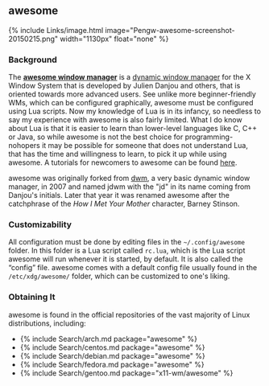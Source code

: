 ## awesome
{% include Links/image.html image="Pengw-awesome-screenshot-20150215.png" width="1130px" float="none" %}

### Background
The [**awesome window manager**](http://awesome.naquadah.org/) is a [dynamic window manager](https://en.wikipedia.org/wiki/Dynamic_window_manager) for the X Window System that is developed by Julien Danjou and others, that is oriented towards more advanced users. See unlike more beginner-friendly WMs, which can be configured graphically, awesome must be configured using Lua scripts. Now my knowledge of Lua is in its infancy, so needless to say my experience with awesome is also fairly limited. What I do know about Lua is that it is easier to learn than lower-level languages like C, C++ or Java, so while awesome is not the best choice for programming-nohopers it may be possible for someone that does not understand Lua, that has the time and willingness to learn, to pick it up while using awesome. A tutorials for newcomers to awesome can be found [here](http://awesome.naquadah.org/wiki/My_first_awesome).

awesome was originally forked from [dwm](https://en.wikipedia.org/wiki/Dwm), a very basic dynamic window manager, in 2007 and named jdwm with the "jd" in its name coming from Danjou's initials. Later that year it was renamed awesome after the catchphrase of the *How I Met Your Mother* character, Barney Stinson.

### Customizability
All configuration must be done by editing files in the `~/.config/awesome` folder. In this folder is a Lua script called `rc.lua`, which is the Lua script awesome will run whenever it is started, by default. It is also called the &ldquo;config&rdquo; file. awesome comes with a default config file usually found in the `/etc/xdg/awesome/` folder, which can be customized to one's liking.

### Obtaining It
awesome is found in the official repositories of the vast majority of Linux distributions, including:
* {% include Search/arch.md package="awesome" %}
* {% include Search/centos.md package="awesome" %}
* {% include Search/debian.md package="awesome" %}
* {% include Search/fedora.md package="awesome" %}
* {% include Search/gentoo.md package="x11-wm/awesome" %}

